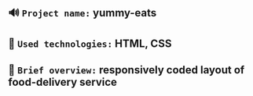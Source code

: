 ## 🔊 `Project name:` yummy-eats

## 🔧 `Used technologies:` HTML, CSS

## 👀 `Brief overview:` responsively coded layout of food-delivery service
